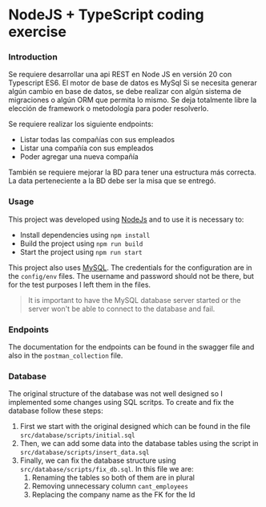 # NodeJS + TypeScript coding exercise

### Introduction

Se requiere desarrollar una api REST en Node JS en versión 20 con Typescript ES6.
El motor de base de datos es MySql
Si se necesita generar algún cambio en base de datos, se debe realizar con algún sistema de migraciones o algún ORM que permita lo mismo.
Se deja totalmente libre la elección de framework o metodología para poder resolverlo.

Se requiere realizar los siguiente endpoints:
- Listar todas las compañías con sus empleados
- Listar una compañía con sus empleados
- Poder agregar una nueva compañía 

También se requiere mejorar la BD para tener una estructura más correcta. La data perteneciente a la BD debe ser la misa que se entregó.

### Usage

This project was developed using [NodeJs](https://nodejs.org/en) and to use it is necessary to:
 - Install dependencies using `npm install`
 - Build the project using `npm run build`
 - Start the project using `npm run start`

This project also uses [MySQL](https://www.mysql.com/). The credentials for the configuration are in the `config/env` files. The username and password should not be there, but for the test purposes I left them in the files.

> It is important to have the MySQL database server started or the server won't be able to connect to the database and fail.

### Endpoints

The documentation for the endpoints can be found in the swagger file and also in the `postman_collection` file.

### Database

The original structure of the database was not well designed so I implemented some changes using SQL scritps. To create and fix the database follow these steps:

1. First we start with the original designed which can be found in the file `src/database/scripts/initial.sql`
1. Then, we can add some data into the database tables using the script in `src/database/scripts/insert_data.sql`
1. Finally, we can fix the database structure using `src/database/scripts/fix_db.sql`. In this file we are:
    1. Renaming the tables so both of them are in plural
    1. Removing unnecessary column `cant_employees`
    1. Replacing the company name as the FK for the Id